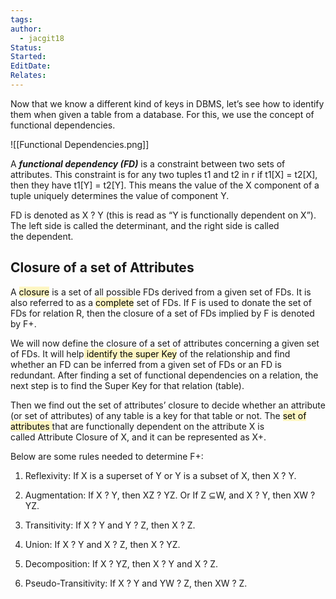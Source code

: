 ```yaml
---
tags: 
author:
  - jacgit18
Status: 
Started: 
EditDate: 
Relates:
---
```

Now that we know a different kind of keys in DBMS, let’s see how to identify them when given a table from a database. For this, we use the concept of functional dependencies.

![[Functional Dependencies.png]]

A ***functional dependency (FD)*** is a constraint between two sets of attributes. This constraint is for any two tuples t1 and t2 in r if t1[X] = t2[X], then they have t1[Y] = t2[Y]. This means the value of the X component of a tuple uniquely determines the value of component Y.  

FD is denoted as X ? Y (this is read as “Y is functionally dependent on X”). The left side is called the determinant, and the right side is called the dependent. 

## Closure of a set of Attributes 

A <mark style="background: #FFF3A3A6;">closure</mark> is a set of all possible FDs derived from a given set of FDs. It is also referred to as a <mark style="background: #FFF3A3A6;">complete</mark> set of FDs. If F is used to donate the set of FDs for relation R, then the closure of a set of FDs implied by F is denoted by F+. 

We will now define the closure of a set of attributes concerning a given set of FDs. It will help<mark style="background: #FFF3A3A6;"> identify the super Key</mark> of the relationship and find whether an FD can be inferred from a given set of FDs or an FD is redundant. After finding a set of functional dependencies on a relation, the next step is to find the Super Key for that relation (table). 

Then we find out the set of attributes’ closure to decide whether an attribute (or set of attributes) of any table is a key for that table or not. The <mark style="background: #FFF3A3A6;">set of attributes </mark>that are functionally dependent on the attribute X is called Attribute Closure of X, and it can be represented as X+. 

Below are some rules needed to determine F+: 

1.  Reflexivity: If X is a superset of Y or Y is a subset of X, then X ? Y. 
    
2.  Augmentation: If X ? Y, then XZ ? YZ. Or If Z ⊆W, and X ? Y, then XW ? YZ. 
    
3.  Transitivity: If X ? Y and Y ? Z, then X ? Z. 
    
4.  Union: If X ? Y and X ? Z, then X ? YZ. 
    
5.  Decomposition: If X ? YZ, then X ? Y and X ? Z. 
    
6.  Pseudo-Transitivity: If X ? Y and YW ? Z, then XW ? Z.
